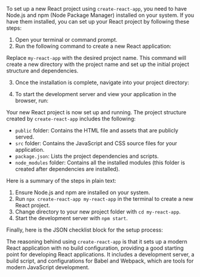 To set up a new React project using `create-react-app`, you need to have Node.js and npm (Node Package Manager) installed on your system. If you have them installed, you can set up your React project by following these steps:

1. Open your terminal or command prompt.
2. Run the following command to create a new React application:


Replace `my-react-app` with the desired project name. This command will create a new directory with the project name and set up the initial project structure and dependencies.

3. Once the installation is complete, navigate into your project directory:


4. To start the development server and view your application in the browser, run:


Your new React project is now set up and running. The project structure created by `create-react-app` includes the following:

- `public` folder: Contains the HTML file and assets that are publicly served.
- `src` folder: Contains the JavaScript and CSS source files for your application.
- `package.json`: Lists the project dependencies and scripts.
- `node_modules` folder: Contains all the installed modules (this folder is created after dependencies are installed).

Here is a summary of the steps in plain text:

1. Ensure Node.js and npm are installed on your system.
2. Run `npx create-react-app my-react-app` in the terminal to create a new React project.
3. Change directory to your new project folder with `cd my-react-app`.
4. Start the development server with `npm start`.

Finally, here is the JSON checklist block for the setup process:


The reasoning behind using `create-react-app` is that it sets up a modern React application with no build configuration, providing a good starting point for developing React applications. It includes a development server, a build script, and configurations for Babel and Webpack, which are tools for modern JavaScript development.